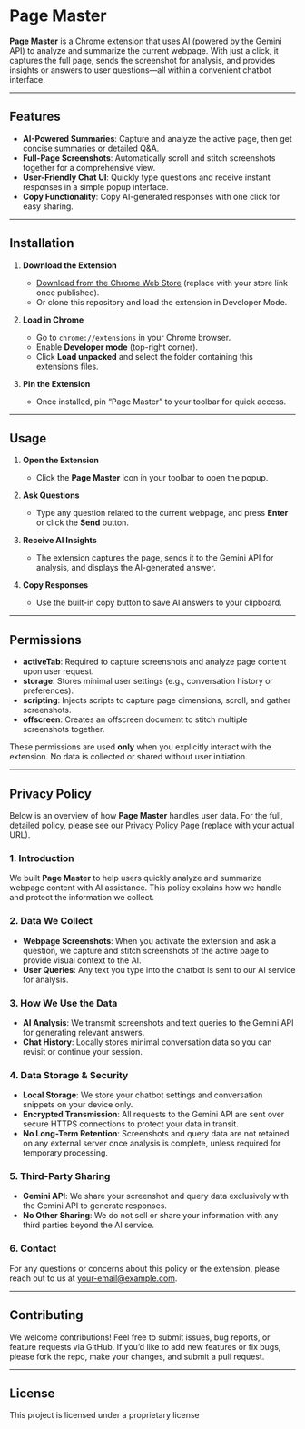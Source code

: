 
# Page Master

**Page Master** is a Chrome extension that uses AI (powered by the Gemini API) to analyze and summarize the current webpage. With just a click, it captures the full page, sends the screenshot for analysis, and provides insights or answers to user questions—all within a convenient chatbot interface.

---

## Features

- **AI-Powered Summaries**: Capture and analyze the active page, then get concise summaries or detailed Q&A.
- **Full-Page Screenshots**: Automatically scroll and stitch screenshots together for a comprehensive view.
- **User-Friendly Chat UI**: Quickly type questions and receive instant responses in a simple popup interface.
- **Copy Functionality**: Copy AI-generated responses with one click for easy sharing.

---

## Installation

1. **Download the Extension**  
   - [Download from the Chrome Web Store](#) (replace with your store link once published).
   - Or clone this repository and load the extension in Developer Mode.

2. **Load in Chrome**  
   - Go to `chrome://extensions` in your Chrome browser.
   - Enable **Developer mode** (top-right corner).
   - Click **Load unpacked** and select the folder containing this extension’s files.

3. **Pin the Extension**  
   - Once installed, pin “Page Master” to your toolbar for quick access.

---

## Usage

1. **Open the Extension**  
   - Click the **Page Master** icon in your toolbar to open the popup.

2. **Ask Questions**  
   - Type any question related to the current webpage, and press **Enter** or click the **Send** button.

3. **Receive AI Insights**  
   - The extension captures the page, sends it to the Gemini API for analysis, and displays the AI-generated answer.

4. **Copy Responses**  
   - Use the built-in copy button to save AI answers to your clipboard.

---

## Permissions

- **activeTab**: Required to capture screenshots and analyze page content upon user request.  
- **storage**: Stores minimal user settings (e.g., conversation history or preferences).  
- **scripting**: Injects scripts to capture page dimensions, scroll, and gather screenshots.  
- **offscreen**: Creates an offscreen document to stitch multiple screenshots together.

These permissions are used **only** when you explicitly interact with the extension. No data is collected or shared without user initiation.

---

## Privacy Policy

Below is an overview of how **Page Master** handles user data. For the full, detailed policy, please see our [Privacy Policy Page](#) (replace with your actual URL).

### 1. Introduction
We built **Page Master** to help users quickly analyze and summarize webpage content with AI assistance. This policy explains how we handle and protect the information we collect.

### 2. Data We Collect
- **Webpage Screenshots**: When you activate the extension and ask a question, we capture and stitch screenshots of the active page to provide visual context to the AI.
- **User Queries**: Any text you type into the chatbot is sent to our AI service for analysis.

### 3. How We Use the Data
- **AI Analysis**: We transmit screenshots and text queries to the Gemini API for generating relevant answers.  
- **Chat History**: Locally stores minimal conversation data so you can revisit or continue your session.

### 4. Data Storage & Security
- **Local Storage**: We store your chatbot settings and conversation snippets on your device only.  
- **Encrypted Transmission**: All requests to the Gemini API are sent over secure HTTPS connections to protect your data in transit.  
- **No Long-Term Retention**: Screenshots and query data are not retained on any external server once analysis is complete, unless required for temporary processing.

### 5. Third-Party Sharing
- **Gemini API**: We share your screenshot and query data exclusively with the Gemini API to generate responses.  
- **No Other Sharing**: We do not sell or share your information with any third parties beyond the AI service.

### 6. Contact
For any questions or concerns about this policy or the extension, please reach out to us at [your-email@example.com](mailto:your-email@example.com).

---

## Contributing

We welcome contributions! Feel free to submit issues, bug reports, or feature requests via GitHub. If you’d like to add new features or fix bugs, please fork the repo, make your changes, and submit a pull request.

---

## License

This project is licensed under a proprietary license

